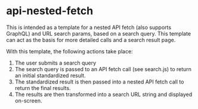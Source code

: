 # api-nested-fetch
This is intended as a template for a nested API fetch (also supports GraphQL) and URL search params, based on a search query. This template can act as the basis for more detailed calls and a search result page.

With this template, the following actions take place:

1) The user submits a search query
2) The search query is passed to an API fetch call (see search.js) to return an initial standardized result.
3) The standardized result is then passed into a nested API fetch call to return the final results.
4) The results are then transformed into a search URL string and displayed on-screen.

